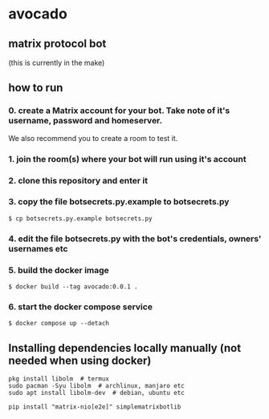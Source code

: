 # avocado

## matrix protocol bot

(this is currently in the make)

## how to run

### 0. create a Matrix account for your bot. Take note of it's username, password and homeserver.

We also recommend you to create a room to test it.

### 1. join the room(s) where your bot will run using it's account

### 2. clone this repository and enter it

### 3. copy the file botsecrets.py.example to botsecrets.py

```
$ cp botsecrets.py.example botsecrets.py
```

### 4. edit the file botsecrets.py with the bot's credentials, owners' usernames etc

### 5. build the docker image

```
$ docker build --tag avocado:0.0.1 .
```

### 6. start the docker compose service

```
$ docker compose up --detach
```

## Installing dependencies locally manually (not needed when using docker)

```
pkg install libolm  # termux
sudo pacman -Syu libolm  # archlinux, manjaro etc
sudo apt install libolm-dev  # debian, ubuntu etc
```

```
pip install "matrix-nio[e2e]" simplematrixbotlib
```

